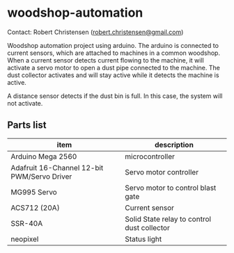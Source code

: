 # woodshop-automation

Contact: Robert Christensen (robert.christensen@gmail.com)

Woodshop automation project using arduino.  The arduino is connected to current sensors,
which are attached to machines in a common woodshop.  When a current sensor detects current
flowing to the machine, it will activate a servo motor to open a dust pipe connected to the
machine.  The dust collector activates and will stay active while it detects the machine is
active.

A distance sensor detects if the dust bin is full.  In this case, the system will not activate.

## Parts list

| item                                        | description |
|---------------------------------------------|-------------|
| Arduino Mega 2560                           | microcontroller |
| Adafruit 16-Channel 12-bit PWM/Servo Driver | Servo motor controller |
| MG995 Servo                                 | Servo motor to control blast gate |
| ACS712 (20A)                                | Current sensor |
| SSR-40A                                     | Solid State relay to control dust collector |
| neopixel                                    | Status light |
